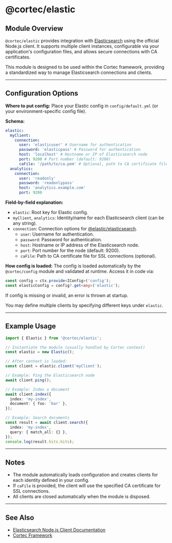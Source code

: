 # @cortec/elastic

## Module Overview

`@cortec/elastic` provides integration with [Elasticsearch](https://www.elastic.co/elasticsearch/) using the official Node.js client. It supports multiple client instances, configurable via your application's configuration files, and allows secure connections with CA certificates.

This module is designed to be used within the Cortec framework, providing a standardized way to manage Elasticsearch connections and clients.

---

## Configuration Options

**Where to put config:**
Place your Elastic config in `config/default.yml` (or your environment-specific config file).

**Schema:**

```yaml
elastic:
  myClient:
    connection:
      user: 'elasticuser' # Username for authentication
      password: 'elasticpass' # Password for authentication
      host: 'localhost' # Hostname or IP of Elasticsearch node
      port: 9200 # Port number (default: 9200)
      caFile: '/path/to/ca.pem' # Optional, path to CA certificate file for SSL
  analytics:
    connection:
      user: 'readonly'
      password: 'readonlypass'
      host: 'analytics.example.com'
      port: 9200
```

**Field-by-field explanation:**

- `elastic`: Root key for Elastic config.
- `myClient`, `analytics`: Identity/name for each Elasticsearch client (can be any string).
- `connection`: Connection options for [@elastic/elasticsearch](https://www.elastic.co/guide/en/elasticsearch/client/javascript-api/current/index.html).
  - `user`: Username for authentication.
  - `password`: Password for authentication.
  - `host`: Hostname or IP address of the Elasticsearch node.
  - `port`: Port number for the node (default: 9200).
  - `caFile`: Path to CA certificate file for SSL connections (optional).

**How config is loaded:**
The config is loaded automatically by the `@cortec/config` module and validated at runtime.
Access it in code via:

```typescript
const config = ctx.provide<IConfig>('config');
const elasticConfig = config?.get<any>('elastic');
```

If config is missing or invalid, an error is thrown at startup.

You may define multiple clients by specifying different keys under `elastic`.

---

## Example Usage

```ts
import { Elastic } from '@cortec/elastic';

// Instantiate the module (usually handled by Cortec context)
const elastic = new Elastic();

// After context is loaded:
const client = elastic.client('myClient');

// Example: Ping the Elasticsearch node
await client.ping();

// Example: Index a document
await client.index({
  index: 'my-index',
  document: { foo: 'bar' },
});

// Example: Search documents
const result = await client.search({
  index: 'my-index',
  query: { match_all: {} },
});
console.log(result.hits.hits);
```

---

## Notes

- The module automatically loads configuration and creates clients for each identity defined in your config.
- If `caFile` is provided, the client will use the specified CA certificate for SSL connections.
- All clients are closed automatically when the module is disposed.

---

## See Also

- [Elasticsearch Node.js Client Documentation](https://www.elastic.co/guide/en/elasticsearch/client/javascript-api/current/index.html)
- [Cortec Framework](https://github.com/saswatpadhi/cortec)
